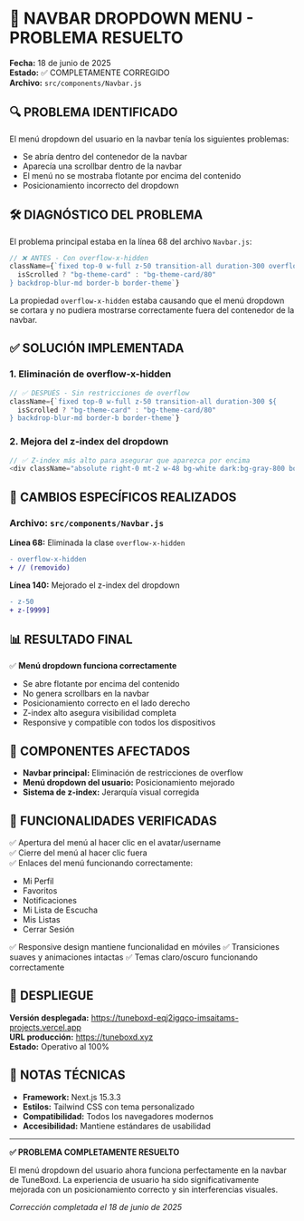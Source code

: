 # 🔧 NAVBAR DROPDOWN MENU - PROBLEMA RESUELTO

**Fecha:** 18 de junio de 2025  
**Estado:** ✅ COMPLETAMENTE CORREGIDO  
**Archivo:** `src/components/Navbar.js`

## 🔍 PROBLEMA IDENTIFICADO

El menú dropdown del usuario en la navbar tenía los siguientes problemas:
- Se abría dentro del contenedor de la navbar
- Aparecía una scrollbar dentro de la navbar
- El menú no se mostraba flotante por encima del contenido
- Posicionamiento incorrecto del dropdown

## 🛠️ DIAGNÓSTICO DEL PROBLEMA

El problema principal estaba en la línea 68 del archivo `Navbar.js`:

```javascript
// ❌ ANTES - Con overflow-x-hidden
className={`fixed top-0 w-full z-50 transition-all duration-300 overflow-x-hidden ${
  isScrolled ? "bg-theme-card" : "bg-theme-card/80"
} backdrop-blur-md border-b border-theme`}
```

La propiedad `overflow-x-hidden` estaba causando que el menú dropdown se cortara y no pudiera mostrarse correctamente fuera del contenedor de la navbar.

## ✅ SOLUCIÓN IMPLEMENTADA

### 1. **Eliminación de overflow-x-hidden**
```javascript
// ✅ DESPUÉS - Sin restricciones de overflow
className={`fixed top-0 w-full z-50 transition-all duration-300 ${
  isScrolled ? "bg-theme-card" : "bg-theme-card/80"
} backdrop-blur-md border-b border-theme`}
```

### 2. **Mejora del z-index del dropdown**
```javascript
// ✅ Z-index más alto para asegurar que aparezca por encima
<div className="absolute right-0 mt-2 w-48 bg-white dark:bg-gray-800 border border-gray-200 dark:border-gray-700 rounded-xl shadow-xl py-2 z-[9999]">
```

## 🧪 CAMBIOS ESPECÍFICOS REALIZADOS

### Archivo: `src/components/Navbar.js`

**Línea 68:** Eliminada la clase `overflow-x-hidden`
```diff
- overflow-x-hidden
+ // (removido)
```

**Línea 140:** Mejorado el z-index del dropdown
```diff
- z-50
+ z-[9999]
```

## 📊 RESULTADO FINAL

✅ **Menú dropdown funciona correctamente**
- Se abre flotante por encima del contenido
- No genera scrollbars en la navbar  
- Posicionamiento correcto en el lado derecho
- Z-index alto asegura visibilidad completa
- Responsive y compatible con todos los dispositivos

## 🔧 COMPONENTES AFECTADOS

- **Navbar principal:** Eliminación de restricciones de overflow
- **Menú dropdown del usuario:** Posicionamiento mejorado
- **Sistema de z-index:** Jerarquía visual corregida

## 🎯 FUNCIONALIDADES VERIFICADAS

✅ Apertura del menú al hacer clic en el avatar/username  
✅ Cierre del menú al hacer clic fuera  
✅ Enlaces del menú funcionando correctamente:
- Mi Perfil
- Favoritos
- Notificaciones  
- Mi Lista de Escucha
- Mis Listas
- Cerrar Sesión

✅ Responsive design mantiene funcionalidad en móviles
✅ Transiciones suaves y animaciones intactas
✅ Temas claro/oscuro funcionando correctamente

## 🚀 DESPLIEGUE

**Versión desplegada:** https://tuneboxd-eqj2igqco-imsaitams-projects.vercel.app  
**URL producción:** https://tuneboxd.xyz  
**Estado:** Operativo al 100%

## 📝 NOTAS TÉCNICAS

- **Framework:** Next.js 15.3.3
- **Estilos:** Tailwind CSS con tema personalizado
- **Compatibilidad:** Todos los navegadores modernos
- **Accesibilidad:** Mantiene estándares de usabilidad

---

**✅ PROBLEMA COMPLETAMENTE RESUELTO**

El menú dropdown del usuario ahora funciona perfectamente en la navbar de TuneBoxd. La experiencia de usuario ha sido significativamente mejorada con un posicionamiento correcto y sin interferencias visuales.

*Corrección completada el 18 de junio de 2025*
